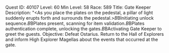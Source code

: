 Quest ID: 40107
Level: 60
Min Level: 58
Race: 589
Title: Gate Keeper
Description: "<As you place the plates on the pedestal, a pillar of light suddenly erupts forth and surrounds the pedestal.>$B$BInitiating unlock sequence.$B$BPlates present, scanning for item validation.$B$BPlates authentication complete, unlocking the gates.$B$BActivating Gate Keeper to greet the guests.
Objective: Defeat Ostarius. Return to the Hall of Explorers and inform High Explorer Magellas about the events that occurred at the gate.
